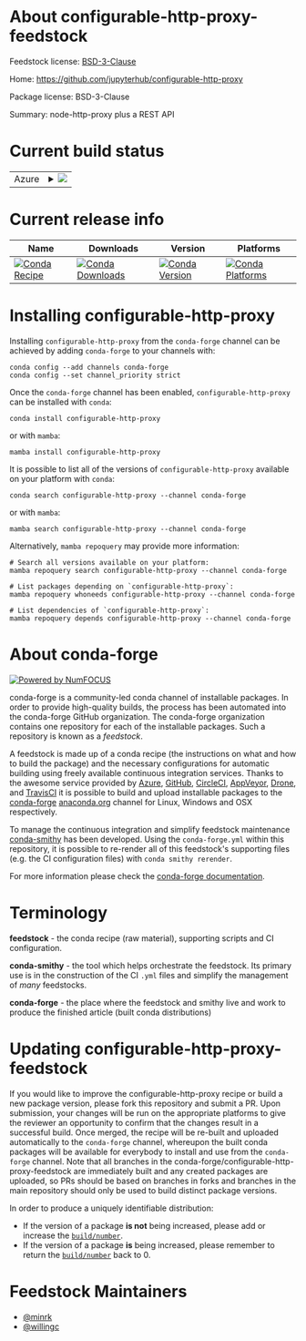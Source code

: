 About configurable-http-proxy-feedstock
=======================================

Feedstock license: [BSD-3-Clause](https://github.com/conda-forge/configurable-http-proxy-feedstock/blob/main/LICENSE.txt)

Home: https://github.com/jupyterhub/configurable-http-proxy

Package license: BSD-3-Clause

Summary: node-http-proxy plus a REST API

Current build status
====================


<table>
    
  <tr>
    <td>Azure</td>
    <td>
      <details>
        <summary>
          <a href="https://dev.azure.com/conda-forge/feedstock-builds/_build/latest?definitionId=4648&branchName=main">
            <img src="https://dev.azure.com/conda-forge/feedstock-builds/_apis/build/status/configurable-http-proxy-feedstock?branchName=main">
          </a>
        </summary>
        <table>
          <thead><tr><th>Variant</th><th>Status</th></tr></thead>
          <tbody><tr>
              <td>linux_64_nodejs20</td>
              <td>
                <a href="https://dev.azure.com/conda-forge/feedstock-builds/_build/latest?definitionId=4648&branchName=main">
                  <img src="https://dev.azure.com/conda-forge/feedstock-builds/_apis/build/status/configurable-http-proxy-feedstock?branchName=main&jobName=linux&configuration=linux%20linux_64_nodejs20" alt="variant">
                </a>
              </td>
            </tr><tr>
              <td>linux_64_nodejs22</td>
              <td>
                <a href="https://dev.azure.com/conda-forge/feedstock-builds/_build/latest?definitionId=4648&branchName=main">
                  <img src="https://dev.azure.com/conda-forge/feedstock-builds/_apis/build/status/configurable-http-proxy-feedstock?branchName=main&jobName=linux&configuration=linux%20linux_64_nodejs22" alt="variant">
                </a>
              </td>
            </tr><tr>
              <td>linux_aarch64_nodejs20</td>
              <td>
                <a href="https://dev.azure.com/conda-forge/feedstock-builds/_build/latest?definitionId=4648&branchName=main">
                  <img src="https://dev.azure.com/conda-forge/feedstock-builds/_apis/build/status/configurable-http-proxy-feedstock?branchName=main&jobName=linux&configuration=linux%20linux_aarch64_nodejs20" alt="variant">
                </a>
              </td>
            </tr><tr>
              <td>linux_aarch64_nodejs22</td>
              <td>
                <a href="https://dev.azure.com/conda-forge/feedstock-builds/_build/latest?definitionId=4648&branchName=main">
                  <img src="https://dev.azure.com/conda-forge/feedstock-builds/_apis/build/status/configurable-http-proxy-feedstock?branchName=main&jobName=linux&configuration=linux%20linux_aarch64_nodejs22" alt="variant">
                </a>
              </td>
            </tr><tr>
              <td>osx_64_nodejs20</td>
              <td>
                <a href="https://dev.azure.com/conda-forge/feedstock-builds/_build/latest?definitionId=4648&branchName=main">
                  <img src="https://dev.azure.com/conda-forge/feedstock-builds/_apis/build/status/configurable-http-proxy-feedstock?branchName=main&jobName=osx&configuration=osx%20osx_64_nodejs20" alt="variant">
                </a>
              </td>
            </tr><tr>
              <td>osx_64_nodejs22</td>
              <td>
                <a href="https://dev.azure.com/conda-forge/feedstock-builds/_build/latest?definitionId=4648&branchName=main">
                  <img src="https://dev.azure.com/conda-forge/feedstock-builds/_apis/build/status/configurable-http-proxy-feedstock?branchName=main&jobName=osx&configuration=osx%20osx_64_nodejs22" alt="variant">
                </a>
              </td>
            </tr><tr>
              <td>osx_arm64_nodejs20</td>
              <td>
                <a href="https://dev.azure.com/conda-forge/feedstock-builds/_build/latest?definitionId=4648&branchName=main">
                  <img src="https://dev.azure.com/conda-forge/feedstock-builds/_apis/build/status/configurable-http-proxy-feedstock?branchName=main&jobName=osx&configuration=osx%20osx_arm64_nodejs20" alt="variant">
                </a>
              </td>
            </tr><tr>
              <td>osx_arm64_nodejs22</td>
              <td>
                <a href="https://dev.azure.com/conda-forge/feedstock-builds/_build/latest?definitionId=4648&branchName=main">
                  <img src="https://dev.azure.com/conda-forge/feedstock-builds/_apis/build/status/configurable-http-proxy-feedstock?branchName=main&jobName=osx&configuration=osx%20osx_arm64_nodejs22" alt="variant">
                </a>
              </td>
            </tr><tr>
              <td>win_64_nodejs20</td>
              <td>
                <a href="https://dev.azure.com/conda-forge/feedstock-builds/_build/latest?definitionId=4648&branchName=main">
                  <img src="https://dev.azure.com/conda-forge/feedstock-builds/_apis/build/status/configurable-http-proxy-feedstock?branchName=main&jobName=win&configuration=win%20win_64_nodejs20" alt="variant">
                </a>
              </td>
            </tr><tr>
              <td>win_64_nodejs22</td>
              <td>
                <a href="https://dev.azure.com/conda-forge/feedstock-builds/_build/latest?definitionId=4648&branchName=main">
                  <img src="https://dev.azure.com/conda-forge/feedstock-builds/_apis/build/status/configurable-http-proxy-feedstock?branchName=main&jobName=win&configuration=win%20win_64_nodejs22" alt="variant">
                </a>
              </td>
            </tr>
          </tbody>
        </table>
      </details>
    </td>
  </tr>
</table>

Current release info
====================

| Name | Downloads | Version | Platforms |
| --- | --- | --- | --- |
| [![Conda Recipe](https://img.shields.io/badge/recipe-configurable--http--proxy-green.svg)](https://anaconda.org/conda-forge/configurable-http-proxy) | [![Conda Downloads](https://img.shields.io/conda/dn/conda-forge/configurable-http-proxy.svg)](https://anaconda.org/conda-forge/configurable-http-proxy) | [![Conda Version](https://img.shields.io/conda/vn/conda-forge/configurable-http-proxy.svg)](https://anaconda.org/conda-forge/configurable-http-proxy) | [![Conda Platforms](https://img.shields.io/conda/pn/conda-forge/configurable-http-proxy.svg)](https://anaconda.org/conda-forge/configurable-http-proxy) |

Installing configurable-http-proxy
==================================

Installing `configurable-http-proxy` from the `conda-forge` channel can be achieved by adding `conda-forge` to your channels with:

```
conda config --add channels conda-forge
conda config --set channel_priority strict
```

Once the `conda-forge` channel has been enabled, `configurable-http-proxy` can be installed with `conda`:

```
conda install configurable-http-proxy
```

or with `mamba`:

```
mamba install configurable-http-proxy
```

It is possible to list all of the versions of `configurable-http-proxy` available on your platform with `conda`:

```
conda search configurable-http-proxy --channel conda-forge
```

or with `mamba`:

```
mamba search configurable-http-proxy --channel conda-forge
```

Alternatively, `mamba repoquery` may provide more information:

```
# Search all versions available on your platform:
mamba repoquery search configurable-http-proxy --channel conda-forge

# List packages depending on `configurable-http-proxy`:
mamba repoquery whoneeds configurable-http-proxy --channel conda-forge

# List dependencies of `configurable-http-proxy`:
mamba repoquery depends configurable-http-proxy --channel conda-forge
```


About conda-forge
=================

[![Powered by
NumFOCUS](https://img.shields.io/badge/powered%20by-NumFOCUS-orange.svg?style=flat&colorA=E1523D&colorB=007D8A)](https://numfocus.org)

conda-forge is a community-led conda channel of installable packages.
In order to provide high-quality builds, the process has been automated into the
conda-forge GitHub organization. The conda-forge organization contains one repository
for each of the installable packages. Such a repository is known as a *feedstock*.

A feedstock is made up of a conda recipe (the instructions on what and how to build
the package) and the necessary configurations for automatic building using freely
available continuous integration services. Thanks to the awesome service provided by
[Azure](https://azure.microsoft.com/en-us/services/devops/), [GitHub](https://github.com/),
[CircleCI](https://circleci.com/), [AppVeyor](https://www.appveyor.com/),
[Drone](https://cloud.drone.io/welcome), and [TravisCI](https://travis-ci.com/)
it is possible to build and upload installable packages to the
[conda-forge](https://anaconda.org/conda-forge) [anaconda.org](https://anaconda.org/)
channel for Linux, Windows and OSX respectively.

To manage the continuous integration and simplify feedstock maintenance
[conda-smithy](https://github.com/conda-forge/conda-smithy) has been developed.
Using the ``conda-forge.yml`` within this repository, it is possible to re-render all of
this feedstock's supporting files (e.g. the CI configuration files) with ``conda smithy rerender``.

For more information please check the [conda-forge documentation](https://conda-forge.org/docs/).

Terminology
===========

**feedstock** - the conda recipe (raw material), supporting scripts and CI configuration.

**conda-smithy** - the tool which helps orchestrate the feedstock.
                   Its primary use is in the construction of the CI ``.yml`` files
                   and simplify the management of *many* feedstocks.

**conda-forge** - the place where the feedstock and smithy live and work to
                  produce the finished article (built conda distributions)


Updating configurable-http-proxy-feedstock
==========================================

If you would like to improve the configurable-http-proxy recipe or build a new
package version, please fork this repository and submit a PR. Upon submission,
your changes will be run on the appropriate platforms to give the reviewer an
opportunity to confirm that the changes result in a successful build. Once
merged, the recipe will be re-built and uploaded automatically to the
`conda-forge` channel, whereupon the built conda packages will be available for
everybody to install and use from the `conda-forge` channel.
Note that all branches in the conda-forge/configurable-http-proxy-feedstock are
immediately built and any created packages are uploaded, so PRs should be based
on branches in forks and branches in the main repository should only be used to
build distinct package versions.

In order to produce a uniquely identifiable distribution:
 * If the version of a package **is not** being increased, please add or increase
   the [``build/number``](https://docs.conda.io/projects/conda-build/en/latest/resources/define-metadata.html#build-number-and-string).
 * If the version of a package **is** being increased, please remember to return
   the [``build/number``](https://docs.conda.io/projects/conda-build/en/latest/resources/define-metadata.html#build-number-and-string)
   back to 0.

Feedstock Maintainers
=====================

* [@minrk](https://github.com/minrk/)
* [@willingc](https://github.com/willingc/)

